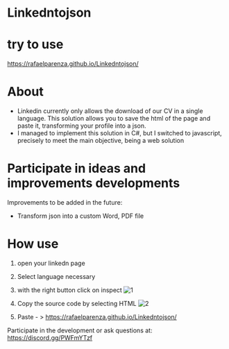 # Linkedntojson
# try to use
https://rafaelparenza.github.io/Linkedntojson/

# About
- Linkedin currently only allows the download of our CV in a single language. This solution allows you to save the html of the page and paste it, transforming your profile into a json.
- I managed to implement this solution in C#, but I switched to javascript, precisely to meet the main objective, being a web solution

# Participate in ideas and improvements developments
Improvements to be added in the future: 
 - Transform json into a custom Word, PDF file


# How use
1) open your linkedn page

2) Select language necessary

3) with the right button click on inspect
![1](https://github.com/rafaelparenza/Linkedntojson/assets/48654547/22ecd4b4-736b-48fa-99e1-86aae842d240)

4) Copy the source code by selecting HTML
![2](https://github.com/rafaelparenza/Linkedntojson/assets/48654547/923a1343-2eab-4e39-b823-cb6195c803e9)

5) Paste - > https://rafaelparenza.github.io/Linkedntojson/


Participate in the development or ask questions at: https://discord.gg/PWFmYTzf
